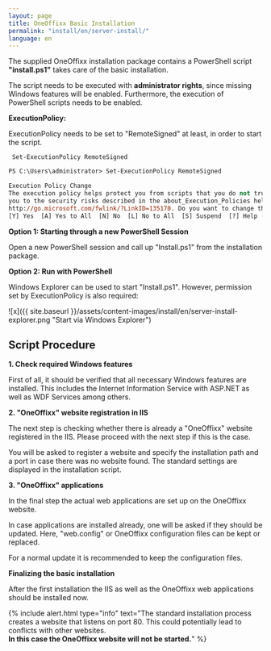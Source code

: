 ```yaml
---
layout: page
title: OneOffixx Basic Installation
permalink: "install/en/server-install/"
language: en
---
```


The supplied OneOffixx installation package contains a PowerShell script __"install.ps1"__ takes care of the basic installation.

The script needs to be executed with __administrator rights__, since missing Windows features will be enabled. Furthermore, the execution of PowerShell scripts needs to be enabled.

__ExecutionPolicy:__

ExecutionPolicy needs to be set to "RemoteSigned" at least, in order to start the script.

     Set-ExecutionPolicy RemoteSigned

```ps
PS C:\Users\administrator> Set-ExecutionPolicy RemoteSigned

Execution Policy Change
The execution policy helps protect you from scripts that you do not trust. Changing the execution policy might expose
you to the security risks described in the about_Execution_Policies help topic at
http://go.microsoft.com/fwlink/?LinkID=135170. Do you want to change the execution policy?
[Y] Yes  [A] Yes to All  [N] No  [L] No to All  [S] Suspend  [?] Help (default is "N"): y
```

__Option 1: Starting through a new PowerShell Session__

Open a new PowerShell session and call up "Install.ps1" from the installation package.

__Option 2: Run with PowerShell__

Windows Explorer can be used to start "Install.ps1". However, permission set by ExecutionPolicy is also required:

![x]({{ site.baseurl }}/assets/content-images/install/en/server-install-explorer.png "Start via Windows Explorer")

## Script Procedure

__1.	Check required Windows features__

First of all, it should be verified that all necessary Windows features are installed. This includes the Internet Information Service with ASP.NET as well as WDF Services among others.

__2.	"OneOffixx" website registration in IIS__

The next step is checking whether there is already a "OneOffixx" website registered in the IIS. Please proceed with the next step if this is the case.

You will be asked to register a website and specify the installation path and a port in case there was no website found. The standard settings are displayed in the installation script.

__3.	"OneOffixx" applications__

In the final step the actual web applications are set up on the OneOffixx website.

In case applications are installed already, one will be asked if they should be updated. Here, "web.config" or OneOffixx configuration files can be kept or replaced.

For a normal update it is recommended to keep the configuration files.

__Finalizing the basic installation__

 After the first installation the IIS as well as the OneOffixx web applications should be installed now.

{% include alert.html type="info" text="The standard installation process creates a website that listens on port 80. This could potentially lead to conflicts with other websites.<br/><b>In this case the OneOffixx website will not be started.</b>" %}

